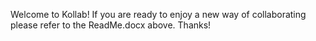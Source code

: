 Welcome to Kollab! If you are ready to enjoy a new way of collaborating please refer to the ReadMe.docx above.
Thanks!

